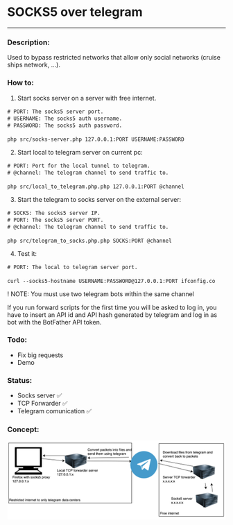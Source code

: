 # SOCKS5 over telegram
---
### Description:
Used to bypass restricted networks that allow only social networks (cruise ships network, ...). 

### How to:

1) Start socks server on a server with free internet.
```
# PORT: The socks5 server port.
# USERNAME: The socks5 auth username.
# PASSWORD: The socks5 auth password.

php src/socks-server.php 127.0.0.1:PORT USERNAME:PASSWORD
```
2) Start local to telegram server on current pc:
```
# PORT: Port for the local tunnel to telegram.
# @channel: The telegram channel to send traffic to.

php src/local_to_telegram.php.php 127.0.0.1:PORT @channel
```
3) Start the telegram to socks server on the external server:
```
# SOCKS: The socks5 server IP.
# PORT: The socks5 server PORT.
# @channel: The telegram channel to send traffic to.

php src/telegram_to_socks.php.php SOCKS:PORT @channel
```
4) Test it:
```
# PORT: The local to telegram server port.

curl --socks5-hostname USERNAME:PASSWORD@127.0.0.1:PORT ifconfig.co
```

! NOTE: You must use two telegram bots within the same channel

If you run forward scripts for the first time you will be asked to log in, you have to insert an API id and API hash generated by telegram and log in as bot with the BotFather API token.

### Todo:
- Fix big requests
- Demo

### Status:
- Socks server ✅
- TCP Forwarder ✅
- Telegram comunication ✅

### Concept:
![Concept](concept.png)